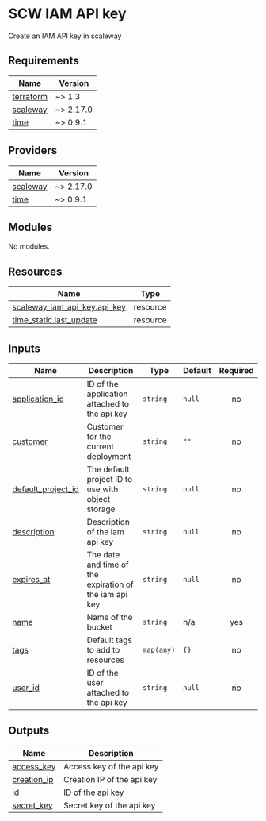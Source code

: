 # SCW IAM API key

Create an IAM API key in scaleway
<!-- BEGINNING OF PRE-COMMIT-TERRAFORM DOCS HOOK -->
## Requirements

| Name | Version |
|------|---------|
| <a name="requirement_terraform"></a> [terraform](#requirement\_terraform) | ~> 1.3 |
| <a name="requirement_scaleway"></a> [scaleway](#requirement\_scaleway) | ~> 2.17.0 |
| <a name="requirement_time"></a> [time](#requirement\_time) | ~> 0.9.1 |

## Providers

| Name | Version |
|------|---------|
| <a name="provider_scaleway"></a> [scaleway](#provider\_scaleway) | ~> 2.17.0 |
| <a name="provider_time"></a> [time](#provider\_time) | ~> 0.9.1 |

## Modules

No modules.

## Resources

| Name | Type |
|------|------|
| [scaleway_iam_api_key.api_key](https://registry.terraform.io/providers/scaleway/scaleway/latest/docs/resources/iam_api_key) | resource |
| [time_static.last_update](https://registry.terraform.io/providers/hashicorp/time/latest/docs/resources/static) | resource |

## Inputs

| Name | Description | Type | Default | Required |
|------|-------------|------|---------|:--------:|
| <a name="input_application_id"></a> [application\_id](#input\_application\_id) | ID of the application attached to the api key | `string` | `null` | no |
| <a name="input_customer"></a> [customer](#input\_customer) | Customer for the current deployment | `string` | `""` | no |
| <a name="input_default_project_id"></a> [default\_project\_id](#input\_default\_project\_id) | The default project ID to use with object storage | `string` | `null` | no |
| <a name="input_description"></a> [description](#input\_description) | Description of the iam api key | `string` | `null` | no |
| <a name="input_expires_at"></a> [expires\_at](#input\_expires\_at) | The date and time of the expiration of the iam api key | `string` | `null` | no |
| <a name="input_name"></a> [name](#input\_name) | Name of the bucket | `string` | n/a | yes |
| <a name="input_tags"></a> [tags](#input\_tags) | Default tags to add to resources | `map(any)` | `{}` | no |
| <a name="input_user_id"></a> [user\_id](#input\_user\_id) | ID of the user attached to the api key | `string` | `null` | no |

## Outputs

| Name | Description |
|------|-------------|
| <a name="output_access_key"></a> [access\_key](#output\_access\_key) | Access key of the api key |
| <a name="output_creation_ip"></a> [creation\_ip](#output\_creation\_ip) | Creation IP of the api key |
| <a name="output_id"></a> [id](#output\_id) | ID of the api key |
| <a name="output_secret_key"></a> [secret\_key](#output\_secret\_key) | Secret key of the api key |
<!-- END OF PRE-COMMIT-TERRAFORM DOCS HOOK -->
